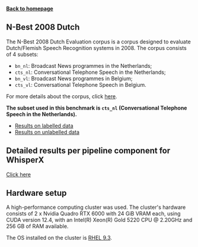 [**Back to homepage**](../../index.md)

<h2>N-Best 2008 Dutch</h2>

The N-Best 2008 Dutch Evaluation corpus is a corpus designed to evaluate Dutch/Flemish Speech Recognition systems in 2008. The corpus consists of 4 subsets:
- `bn_nl`: Broadcast News programmes in the Netherlands;
- `cts_nl`: Conversational Telephone Speech in the Netherlands;
- `bn_vl`: Broadcast News programmes in Belgium;
- `cts_vl`: Conversational Telephone Speech in Belgium.

For more details about the corpus, click [here](https://citeseerx.ist.psu.edu/document?repid=rep1&type=pdf&doi=32b10cb0f4cb99ba934f5be5066638a5ad9b19f2).

**The subset used in this benchmark is `cts_nl` (Conversational Telephone Speech in the Netherlands).**

- [Results on labelled data](./res_labelled.md)
- [Results on unlabelled data](./res_unlabelled.md)

## Detailed results per pipeline component for WhisperX
[Click here](./whisperx.md)

## Hardware setup

A high-performance computing cluster was used. The cluster's hardware consists of 2 x Nvidia Quadro RTX 6000 with 24 GiB VRAM each, using CUDA version 12.4, with an Intel(R) Xeon(R) Gold 5220 CPU @ 2.20GHz and 256 GB of RAM available.

The OS installed on the cluster is [RHEL 9.3](https://docs.redhat.com/en/documentation/red_hat_enterprise_linux/9/html-single/9.3_release_notes/index).
